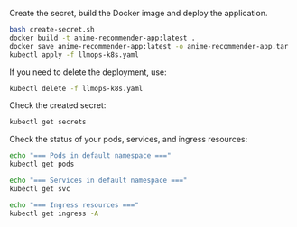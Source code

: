 Create the secret, build the Docker image and deploy the application.
```bash
bash create-secret.sh
docker build -t anime-recommender-app:latest .
docker save anime-recommender-app:latest -o anime-recommender-app.tar 
kubectl apply -f llmops-k8s.yaml
```

If you need to delete the deployment, use:
```bash
kubectl delete -f llmops-k8s.yaml
```

Check the created secret:
```bash
kubectl get secrets
```

Check the status of your pods, services, and ingress resources:
```bash
echo "=== Pods in default namespace ==="
kubectl get pods

echo "=== Services in default namespace ==="
kubectl get svc

echo "=== Ingress resources ==="
kubectl get ingress -A
```